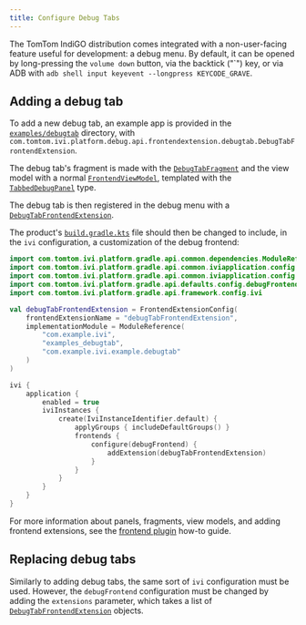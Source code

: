```yaml
---
title: Configure Debug Tabs
---
```


The TomTom IndiGO distribution comes integrated with a non-user-facing feature useful for
development: a debug menu. By default, it can be opened by long-pressing the `volume down` button,
via the backtick ("\`") key, or via ADB with `adb shell input keyevent --longpress KEYCODE_GRAVE`.

## Adding a debug tab

To add a new debug tab, an example app is provided in the
[`examples/debugtab`](https://github.com/tomtom-international/tomtom-indigo-sdk-examples/tree/main/examples/debugtab)
directory, with
`com.tomtom.ivi.platform.debug.api.frontendextension.debugtab.DebugTabFrontendExtension`.

The debug tab's fragment is made with the [`DebugTabFragment`](TTIVI_INDIGO_API) and the view model 
with a normal [`FrontendViewModel`](TTIVI_INDIGO_API), templated with the
[`TabbedDebugPanel`](TTIVI_INDIGO_API) type.

The debug tab is then registered in the debug menu with a
[`DebugTabFrontendExtension`](TTIVI_INDIGO_API).

The product's
[`build.gradle.kts`](https://github.com/tomtom-international/tomtom-indigo-sdk-examples/blob/main/examples/debugtab/build.gradle.kts#L12-L51)
file should then be changed to include, in the `ivi` configuration, a customization of the debug
frontend:

```kotlin
import com.tomtom.ivi.platform.gradle.api.common.dependencies.ModuleReference
import com.tomtom.ivi.platform.gradle.api.common.iviapplication.config.FrontendExtensionConfig
import com.tomtom.ivi.platform.gradle.api.common.iviapplication.config.IviInstanceIdentifier
import com.tomtom.ivi.platform.gradle.api.defaults.config.debugFrontend
import com.tomtom.ivi.platform.gradle.api.framework.config.ivi

val debugTabFrontendExtension = FrontendExtensionConfig(
    frontendExtensionName = "debugTabFrontendExtension",
    implementationModule = ModuleReference(
        "com.example.ivi",
        "examples_debugtab",
        "com.example.ivi.example.debugtab"
    )
)

ivi {
    application {
        enabled = true
        iviInstances {
            create(IviInstanceIdentifier.default) {
                applyGroups { includeDefaultGroups() }
                frontends {
                    configure(debugFrontend) {
                        addExtension(debugTabFrontendExtension)
                    }
                }
            }
        }
    }
}
```

For more information about panels, fragments, view models, and adding frontend extensions, see the
[frontend plugin](/tomtom-indigo/documentation/tutorials-and-examples/basics/create-a-frontend-plugin)
how-to guide.

## Replacing debug tabs

Similarly to adding debug tabs, the same sort of `ivi` configuration must be used.
However, the `debugFrontend` configuration must be changed by adding the `extensions` parameter,
which takes a list of [`DebugTabFrontendExtension`](TTIVI_INDIGO_API) objects.
